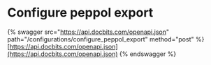 # Configure peppol export

{% swagger src="https://api.docbits.com/openapi.json" path="/configurations/configure_peppol_export" method="post" %}
[https://api.docbits.com/openapi.json](https://api.docbits.com/openapi.json)
{% endswagger %}
